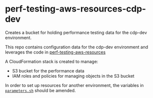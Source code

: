 # perf-testing-aws-resources-cdp-dev

Creates a bucket for holding performance testing data for the cdp-dev environment.

This repo contains configuration data for the cdp-dev environment and leverages the code in
[perf-testing-aws-resources](https://github.com/UKHomeOffice/perf-testing-aws-resources)

A CloudFormation stack is created to manage:
* S3 bucket for the performance data
* IAM roles and policies for managing objects in the S3 bucket

In order to set up resources for another environment, the variables in [`parameters.sh`](parameters.sh) should be amended.
